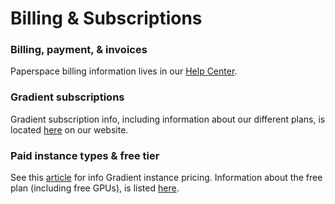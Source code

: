 # Billing & Subscriptions

### Billing, payment, & invoices

Paperspace billing information lives in our [Help Center](https://support.paperspace.com/hc/en-us/categories/202541607-Billing-Pricing). 

### Gradient subscriptions

Gradient subscription info, including information about our different plans, is located [here](https://gradient.paperspace.com/pricing) on our website.

### Paid instance types & free tier

See this [article](../instance-types/) for info Gradient instance pricing. Information about the free plan \(including free GPUs\), is listed [here](../instance-types/free-instances.md).  

